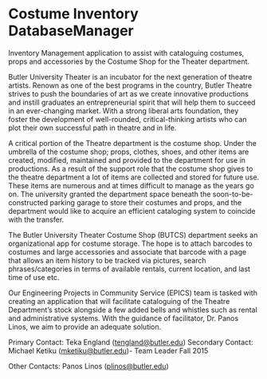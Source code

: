 # Costume Inventory DatabaseManager
Inventory Management application to assist with cataloguing costumes, props and accessories by the Costume Shop for the Theater department.

Butler University Theater is an incubator for the next generation of theatre artists. Renown as one of the best programs in the country, Butler Theatre strives to push the boundaries of art as we create innovative productions and instill graduates an entrepreneurial spirit that will help them to succeed in an ever-changing market. With a strong liberal arts foundation, they foster the development of well-rounded, critical-thinking artists who can plot their own successful path in theatre and in life.

A critical portion of the Theatre department is the costume shop. Under the umbrella of the costume shop; props, clothes, shoes, and other items are created, modified, maintained and provided to the department for use in productions. As a result of the support role that the costume shop gives to the theatre department a lot of items are collected and stored for future use. These items are numerous and at times difficult to manage as the years go on. The university granted the department space beneath the soon-to-be-constructed parking garage to store their costumes and props, and the department would like to acquire an efficient cataloging system to coincide with the transfer.

The Butler University Theater Costume Shop (BUTCS) department seeks an organizational app for costume storage. The hope is to attach barcodes to costumes and large accessories and associate that barcode with a page that allows an item history to be tracked via pictures, search phrases/categories in terms of available rentals, current location, and last time of use etc.

Our Engineering Projects in Community Service (EPICS) team is tasked with creating an application that will facilitate cataloguing of the Theatre Department’s stock alongside a few added bells and whistles such as rental and administrative systems. With the guidance of facilitator, Dr. Panos Linos, we aim to provide an adequate solution.

Primary Contact: Teka England (tengland@butler.edu) Secondary Contact: Michael Ketiku (mketiku@butler.edu)- Team Leader Fall 2015

Other Contacts: Panos Linos (plinos@butler.edu)
